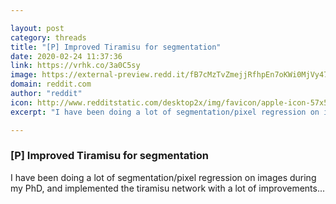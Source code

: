 ```yaml
---

layout: post
category: threads
title: "[P] Improved Tiramisu for segmentation"
date: 2020-02-24 11:37:36
link: https://vrhk.co/3a0C5sy
image: https://external-preview.redd.it/fB7cMzTvZmejjRfhpEn7oKWi0MjVy47liHcS2Rezx7M.jpg?width=140&height=73.2984293194&auto=webp&s=e9eef9a13615b22f4a872a49c02672b4cf2dd65b
domain: reddit.com
author: "reddit"
icon: http://www.redditstatic.com/desktop2x/img/favicon/apple-icon-57x57.png
excerpt: "I have been doing a lot of segmentation/pixel regression on images during my PhD, and implemented the tiramisu network with a lot of improvements..."

---
```


### [P] Improved Tiramisu for segmentation

I have been doing a lot of segmentation/pixel regression on images during my PhD, and implemented the tiramisu network with a lot of improvements...